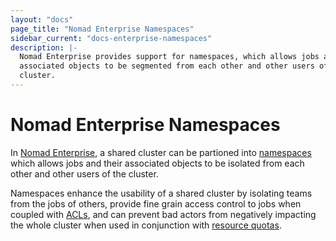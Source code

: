 ```yaml
---
layout: "docs"
page_title: "Nomad Enterprise Namespaces"
sidebar_current: "docs-enterprise-namespaces"
description: |-
  Nomad Enterprise provides support for namespaces, which allows jobs and their
  associated objects to be segmented from each other and other users of the
  cluster.
---
```


# Nomad Enterprise Namespaces

In [Nomad Enterprise](https://www.hashicorp.com/products/nomad/), a shared
cluster can be partioned into [namespaces](/guides/namespaces.html) which allows
jobs and their associated objects to be isolated from each other and other users
of the cluster.

Namespaces enhance the usability of a shared cluster by isolating teams from the
jobs of others, provide fine grain access control to jobs when coupled with
[ACLs](/guides/acl.html), and can prevent bad actors from negatively impacting
the whole cluster when used in conjunction with
[resource quotas](/docs/enterprise/quotas/index.html).
